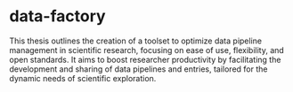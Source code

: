 # data-factory
This thesis outlines the creation of a toolset to optimize data pipeline management in scientific research, focusing on ease of use, flexibility, and open standards. It aims to boost researcher productivity by facilitating the development and sharing of data pipelines and entries, tailored for the dynamic needs of scientific exploration.
